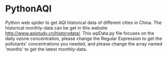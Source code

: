 # PythonAQI
Python web spider to get AQI historical data of different cities in China. The historical monthly-data can be get in this website http://www.aqistudy.cn/historydata/. This aqiData.py file focuses on the daily ozone concentration, please change the Regular Expression to get the pollutants' concentrations you needed, and please change the array named 'months' to get the latest monthly-data.
